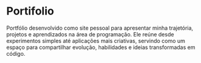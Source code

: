 # Portifolio
Portfólio desenvolvido como site pessoal para apresentar minha trajetória, projetos e aprendizados na área de programação. Ele reúne desde experimentos simples até aplicações mais criativas, servindo como um espaço para compartilhar evolução, habilidades e ideias transformadas em código. 
